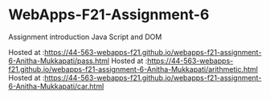 # WebApps-F21-Assignment-6
Assignment introduction Java Script and DOM

Hosted at :https://44-563-webapps-f21.github.io/webapps-f21-assignment-6-Anitha-Mukkapati/pass.html
Hosted at :https://44-563-webapps-f21.github.io/webapps-f21-assignment-6-Anitha-Mukkapati/arithmetic.html
Hosted at :https://44-563-webapps-f21.github.io/webapps-f21-assignment-6-Anitha-Mukkapati/car.html